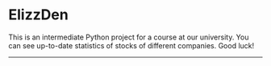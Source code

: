 # ElizzDen
This is an intermediate Python project for a course at our university. You can see up-to-date statistics of stocks of different companies. Good luck!

---
